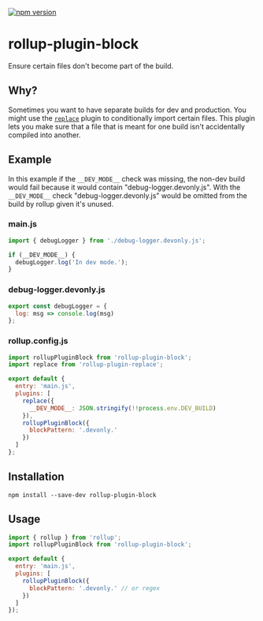 [![npm version](https://badge.fury.io/js/rollup-plugin-block.svg)](https://badge.fury.io/js/rollup-plugin-block)

# rollup-plugin-block

Ensure certain files don't become part of the build.

## Why?

Sometimes you want to have separate builds for dev and production. You might use the [`replace`](https://github.com/rollup/rollup-plugin-replace) plugin to conditionally import certain files. This plugin lets you make sure that a file that is meant for one build isn't accidentally compiled into another.

## Example

In this example if the `__DEV_MODE__` check was missing, the non-dev build would fail because it would contain "debug-logger.devonly.js". With the `__DEV_MODE__` check "debug-logger.devonly.js" would be omitted from the build by rollup given it's unused.

### main.js

```js
import { debugLogger } from './debug-logger.devonly.js';

if (__DEV_MODE__) {
  debugLogger.log('In dev mode.');
}
```

### debug-logger.devonly.js

```js
export const debugLogger = {
  log: msg => console.log(msg)
};
```

### rollup.config.js

```js
import rollupPluginBlock from 'rollup-plugin-block';
import replace from 'rollup-plugin-replace';

export default {
  entry: 'main.js',
  plugins: [
    replace({
      __DEV_MODE__: JSON.stringify(!!process.env.DEV_BUILD)
    }),
    rollupPluginBlock({
      blockPattern: '.devonly.'
    })
  ]
};
```

## Installation

```
npm install --save-dev rollup-plugin-block
```

## Usage

```js
import { rollup } from 'rollup';
import rollupPluginBlock from 'rollup-plugin-block';

export default {
  entry: 'main.js',
  plugins: [
    rollupPluginBlock({
      blockPattern: '.devonly.' // or regex
    })
  ]
});
```
